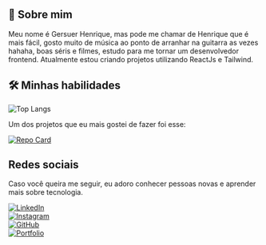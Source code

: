 ## 🚀 Sobre mim
Meu nome é Gersuer Henrique, mas pode me chamar de Henrique que é mais fácil, gosto muito de música ao ponto de arranhar na guitarra as vezes hahaha, boas séris e filmes, estudo para me tornar um desenvolvedor frontend. Atualmente estou criando projetos utilizando ReactJs e Tailwind.


## 🛠 Minhas habilidades
![Top Langs](https://github-readme-stats-git-masterrstaa-rickstaa.vercel.app/api/top-langs/?username=gersuer&layout=compact&bg_color=000&border_color=30A3DC&title_color=E94D5F&text_color=FFF)


Um dos projetos que eu mais gostei de fazer foi esse:

[![Repo Card](https://github-readme-stats.vercel.app/api/pin/?username=gersuer&repo=Clone-DisneyPlus&bg_color=000&border_color=30A3DC&show_icons=true&icon_color=30A3DC&title_color=E94D5F&text_color=FFF)](https://github.com/Gersuer/Clone-DisneyPlus)


## Redes sociais
Caso você queira me seguir, eu adoro conhecer pessoas novas e aprender mais sobre tecnologia.

[![LinkedIn](https://img.shields.io/badge/LinkedIn-0077B5?style=for-the-badge&logo=linkedin&logoColor=white)](https://www.linkedin.com/in/gersuer-henrique-sousa-de-oliveira-469459232/)  
[![Instagram](https://img.shields.io/badge/-Instagram-%23E4405F?style=for-the-badge&logo=instagram&logoColor=white)](https://www.instagram.com/gersueroliveira/)  
[![GitHub](https://img.shields.io/badge/GitHub-100000?style=for-the-badge&logo=github&logoColor=white)](https://github.com/Gersuer)  
[![Portfolio](https://img.shields.io/badge/Portfolio-FF5722?style=for-the-badge&logo=todoist&logoColor=white)](https://gersuerportifolio.netlify.app/)